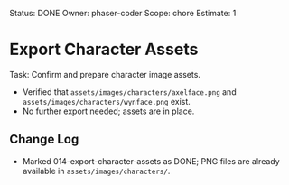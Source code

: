 Status: DONE
Owner: phaser-coder
Scope: chore
Estimate: 1

# Export Character Assets

Task: Confirm and prepare character image assets.
  - Verified that `assets/images/characters/axelface.png` and `assets/images/characters/wynface.png` exist.
  - No further export needed; assets are in place.
  
## Change Log
- Marked 014-export-character-assets as DONE; PNG files are already available in `assets/images/characters/`.